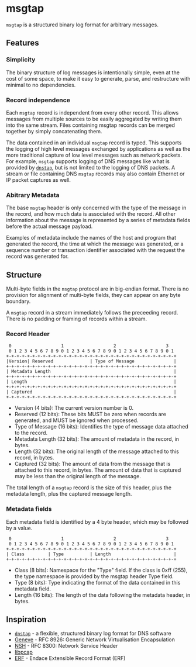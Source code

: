 # msgtap

`msgtap` is a structured binary log format for arbitrary messages.

## Features

### Simplicity

The binary structure of log messages is intentionally simple, even
at the cost of some space, to make it easy to generate, parse, and
restructure with minimal to no dependencies.

### Record independence

Each `msgtap` record is independent from every other record. This
allows messages from multiple sources to be easily aggregated by
writing them into the same stream. Files containing msgtap records
can be merged together by simply concatenating them.

The data contained in an individual `msgtap` record is typed. This
supports the logging of high level messages exchanged by applications
as well as the more traditional capture of low level messages such
as network packets. For example, `msgtap` supports logging of DNS
messages like what is provided by [`dnstap`], but is not limited
to the logging of DNS packets. A stream or file containing DNS
`msgtap` records may also contain Ethernet or IP packet captures
as well.

### Abitrary Metadata

The base `msgtap` header is only concerned with the type of the
message in the record, and how much data is associated with the
record. All other information about the message is represented by
a series of metadata fields before the actual message payload.

Examples of metadata include the names of the host and program that
generated the record, the time at which the message was generated,
or a sequence number or transaction identifier associated with the
request the record was generated for.

## Structure

Multi-byte fields in the `msgtap` protocol are in big-endian format.
There is no provision for alignment of multi-byte fields, they can
appear on any byte boundary.

A `msgtap` record in a stream immediately follows the preceeding
record. There is no padding or framing of records within a stream.

### Record Header

```
 0                   1                   2                   3
 0 1 2 3 4 5 6 7 8 9 0 1 2 3 4 5 6 7 8 9 0 1 2 3 4 5 6 7 8 9 0 1
+-+-+-+-+-+-+-+-+-+-+-+-+-+-+-+-+-+-+-+-+-+-+-+-+-+-+-+-+-+-+-+-+
|Version| Reserved              | Type of Message               |
+-+-+-+-+-+-+-+-+-+-+-+-+-+-+-+-+-+-+-+-+-+-+-+-+-+-+-+-+-+-+-+-+
| Metadata Length                                               |
+-+-+-+-+-+-+-+-+-+-+-+-+-+-+-+-+-+-+-+-+-+-+-+-+-+-+-+-+-+-+-+-+
| Length                                                        |
+-+-+-+-+-+-+-+-+-+-+-+-+-+-+-+-+-+-+-+-+-+-+-+-+-+-+-+-+-+-+-+-+
| Captured                                                      |
+-+-+-+-+-+-+-+-+-+-+-+-+-+-+-+-+-+-+-+-+-+-+-+-+-+-+-+-+-+-+-+-+
```

- Version (4 bits): The current version number is 0.
- Reserved (12 bits): These bits MUST be zero when records are
  generated, and MUST be ignored when processed.
- Type of Message (16 bits): Identifies the type of message data
  attached to the record.
- Metadata Length (32 bits): The amount of metadata in the record,
  in bytes.
- Length (32 bits): The original length of the message attached to
  this record, in bytes.
- Captured (32 bits): The amount of data from the message that is
  attached to this record, in bytes. The amount of data that is
  captured may be less than the original length of the message.

The total length of a `msgtap` record is the size of this header,
plus the metadata length, plus the captured message length.

### Metadata fields

Each metadata field is identified by a 4 byte header, which may be
followed by a value.

```
 0                   1                   2                   3
 0 1 2 3 4 5 6 7 8 9 0 1 2 3 4 5 6 7 8 9 0 1 2 3 4 5 6 7 8 9 0 1
+-+-+-+-+-+-+-+-+-+-+-+-+-+-+-+-+-+-+-+-+-+-+-+-+-+-+-+-+-+-+-+-+
| Class         | Type          | Length                        |
+-+-+-+-+-+-+-+-+-+-+-+-+-+-+-+-+-+-+-+-+-+-+-+-+-+-+-+-+-+-+-+-+
```

- Class (8 bits): Namespace for the "Type" field. If the class is
  0xff (255), the type namespace is provided by the msgtap header
  Type field.
- Type (8 bits): Type indicating the format of the data contained
  in this metadata field.
- Length (16 bits): The length of the data following the metadata
  header, in bytes.

## Inspiration

- [`dnstap`] - a flexible, structured binary log format for DNS
  software
- [Geneve] - RFC 8926: Generic Network Virtualisation Encapsulation
- [NSH] - RFC 8300: Network Service Header
- [libpcap]
- [ERF] - Endace Extensible Record Format (ERF)

[`dnstap`]: https://dnstap.info/
[Geneve]: https://tools.ietf.org/html/rfc8926
[NSH]: https://tools.ietf.org/html/rfc8300
[libpcap]: https://www.tcpdump.org/
[ERF]: https://www.endace.com/endace-high-speed-packet-capture-solutions/technologies/erf/

